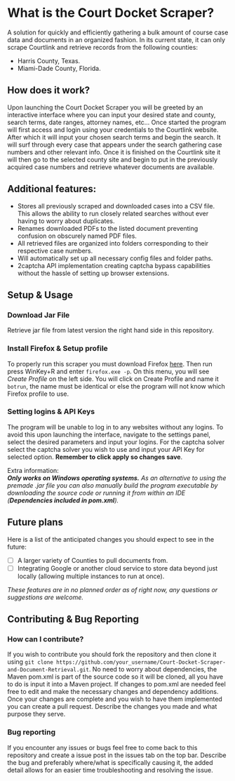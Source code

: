 # What is the Court Docket Scraper?
A solution for quickly and efficiently gathering a bulk amount of course case data and documents in an organized fashion. In its current state, it can only scrape Courtlink and retrieve records from the following counties:
- Harris County, Texas.
- Miami-Dade County, Florida.
## How does it work?
Upon launching the Court Docket Scraper you will be greeted by an interactive interface where you can input your desired state and county, search terms, date ranges, attorney names, etc... Once started the program will first access and login using your credentials to the Courtlink website. After which it will input your chosen search terms and begin the search. It will surf through every case that appears under the search gathering case numbers and other relevant info. Once it is finished on the Courtlink site it will then go to the selected county site and begin to put in the previously acquired case numbers and retrieve whatever documents are available.
## Additional features:
- Stores all previously scraped and downloaded cases into a CSV file. This allows the ability to run closely related searches without ever having to worry about duplicates.
- Renames downloaded PDFs to the listed document preventing confusion on obscurely named PDF files.
- All retrieved files are organized into folders corresponding to their respective case numbers.
- Will automatically set up all necessary config files and folder paths.
- 2captcha API implementation creating captcha bypass capabilities without the hassle of setting up browser extensions.
## Setup & Usage
### Download Jar File
Retrieve jar file from latest version the right hand side in this repository.
### Install Firefox & Setup profile
To properly run this scraper you must download Firefox [here](https://www.mozilla.org/en-US/firefox/new/). Then run press WinKey+R and enter `firefox.exe -p`. On this menu, you will see *Create Profile* on the left side. You will click on Create Profile and name it `botrun`, the name must be identical or else the program will not know which Firefox profile to use.
### Setting logins & API Keys
The program will be unable to log in to any websites without any logins. To avoid this upon launching the interface, navigate to the settings panel, select the desired parameters and input your logins. For the captcha solver select the captcha solver you wish to use and input your API Key for selected option. **Remember to click apply so changes save**.

Extra information:  
***Only works on Windows operating systems.***
*As an alternative to using the premade .jar file you can also manually build the program executable by downloading the source code or running it from within an IDE (**Dependencies included in pom.xml**).*

## Future plans 
Here is a list of the anticipated changes you should expect to see in the future:
- [ ] A larger variety of Counties to pull documents from.
- [ ] Integrating Google or another cloud service to store data beyond just locally (allowing multiple instances to run at once).

*These features are in no planned order as of right now, any questions or suggestions are welcome.*

## Contributing & Bug Reporting
### How can I contribute?
If you wish to contribute you should fork the repository and then clone it using `git clone https://github.com/your_username/Court-Docket-Scraper-and-Document-Retrieval.git`. No need to worry about dependencies, the Maven pom.xml is part of the source code so it will be cloned, all you have to do is input it into a Maven project. If changes to pom.xml are needed feel free to edit and make the necessary changes and dependency additions. Once your changes are complete and you wish to have them implemented you can create a pull request. Describe the changes you made and what purpose they serve.
### Bug reporting
If you encounter any issues or bugs feel free to come back to this repository and create a issue post in the issues tab on the top bar. Describe the bug and preferably where/what is specifically causing it, the added detail allows for an easier time troubleshooting and resolving the issue.
